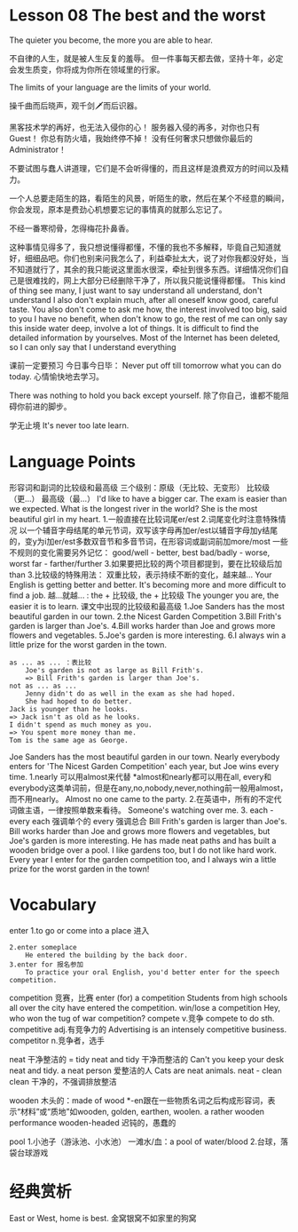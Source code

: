 # Lesson 08 The best and the worst

The quieter you become, the more you are able to hear.

不自律的人生，就是被人生反复的羞辱。
但一件事每天都去做，坚持十年，必定会发生质变，你将成为你所在领域里的行家。

The limits of your language are the limits of your world.

操千曲而后晓声，观千剑🗡而后识器。

黑客技术学的再好，也无法入侵你的心！
服务器入侵的再多，对你也只有Guest！
你总有防火墙，我始终停不掉！
没有任何奢求只想做你最后的Administrator！

不要试图与蠢人讲道理，它们是不会听得懂的，而且这样是浪费双方的时间以及精力。

一个人总要走陌生的路，看陌生的风景，听陌生的歌，然后在某个不经意的瞬间，你会发现，原本是费劲心机想要忘记的事情真的就那么忘记了。

不经一番寒彻骨，怎得梅花扑鼻香。

这种事情见得多了，我只想说懂得都懂，不懂的我也不多解释，毕竟自己知道就好，细细品吧。你们也别来问我怎么了，利益牵扯太大，说了对你我都没好处，当不知道就行了，其余的我只能说这里面水很深，牵扯到很多东西。详细情况你们自己是很难找的，网上大部分已经删除干净了，所以我只能说懂得都懂。
This kind of thing see many, I just want to say understand all understand, don't understand I also don't explain much, after all oneself know good, careful taste. You also don't come to ask me how, the interest involved too big, said to you I have no benefit, when don't know to go, the rest of me can only say this inside water deep, involve a lot of things. It is difficult to find the detailed information by yourselves. Most of the Internet has been deleted, so I can only say that I understand everything

课前一定要预习
今日事今日毕：
    Never put off till tomorrow what you can do today.
心情愉快地去学习。

There was nothing to hold you back except yourself. 除了你自己，谁都不能阻碍你前进的脚步。

学无止境
It's never too late learn.

# Language Points

形容词和副词的比较级和最高级
    三个级别：原级（无比较、无变形）
            比较级（更...）
            最高级（最...）
    I'd like to have a bigger car.
    The exam is easier than we expected.
    What is the longest river in the world?
    She is the most beautiful girl in my heart.
    1.一般直接在比较词尾er/est
    2.词尾变化时注意特殊情况
        以一个辅音字母结尾的单元节词，双写该字母再加er/est以辅音字母加y结尾的，变y为i加er/est多数双音节和多音节词，在形容词或副词前加more/most
    一些不规则的变化需要另外记忆：
        good/well - better, best
        bad/badly - worse, worst
        far - farther/further
    3.如果要把比较的两个项目都提到，要在比较级后加than
    3.比较级的特殊用法：
        双重比较，表示持续不断的变化，越来越...
        Your English is getting better and better.
        It's becoming more and more difficult to find a job.
        越...就越... : the + 比较级, the + 比较级
            The younger you are, the easier it is to learn.
    课文中出现的比较级和最高级
        1.Joe Sanders has the most beautiful garden in our town.
        2.the Nicest Garden Competition
        3.Bill Frith's garden is larger than Joe's.
        4.Bill works harder than Joe and grows more flowers and vegetables.
        5.Joe's garden is more interesting.
        6.I always win a little prize for the worst garden in the town.

    as ... as ... ：表比较
        Joe's garden is not as large as Bill Frith's.
        => Bill Frith's garden is larger than Joe's.
    not as ... as ...
        Jenny didn't do as well in the exam as she had hoped.
        She had hoped to do better.
    Jack is younger than he looks.
    => Jack isn't as old as he looks.
    I didn't spend as much money as you.
    => You spent more money than me.
    Tom is the same age as George.
Joe Sanders has the most beautiful garden in our town. 
Nearly everybody enters for 'The Nicest Garden Competition' each year, but Joe wins every time.
    1.nearly 可以用almost来代替
        *almost和nearly都可以用在all, every和everybody这类单词前，但是在any,no,nobody,never,nothing前一般用almost，而不用nearly。
            Almost no one came to the party.
    2.在英语中，所有的不定代词做主语，一律按照单数来看待。
        Someone's watching over me.
    3. each - every
        each 强调单个的
        every 强调总合
Bill Frith's garden is larger than Joe's.
Bill works harder than Joe and grows more flowers and vegetables, but Joe's garden is more interesting.
He has made neat paths and has built a wooden bridge over a pool.
I like gardens too, but I do not like hard work.
Every year I enter for the garden competition too, and I always win a little prize for the worst garden in the town!

# Vocabulary

enter 
    1.to go or come into a place 进入

    2.enter someplace
        He entered the building by the back door.
    3.enter for 报名参加
        To practice your oral English, you'd better enter for the speech competition.

competition 竞赛，比赛
    enter (for) a competition
        Students from high schools all over the city have entered the competition.
    win/lose a competition
        Hey, who won the tug of war competition?
    compete v.竞争
        compete to do sth.
    competitive adj.有竞争力的
        Advertising is an intensely competitive business.
    competitor n.竞争者，选手

neat 干净整洁的 = tidy
    neat and tidy 干净而整洁的
    Can't you keep your desk neat and tidy.
    a neat person 爱整洁的人
    Cats are neat animals.
    neat  -   clean
    clean 干净的，不强调排放整洁

wooden 木头的：made of wood
    *-en跟在一些物质名词之后构成形容词，表示“材料”或“质地”如wooden, golden, earthen, woolen.
    a rather wooden performance
    wooden-headed 迟钝的，愚蠢的

pool 1.小池子（游泳池、小水池）
    一滩水/血：a pool of water/blood
    2.台球，落袋台球游戏

# 经典赏析

East or West, home is best. 金窝银窝不如家里的狗窝